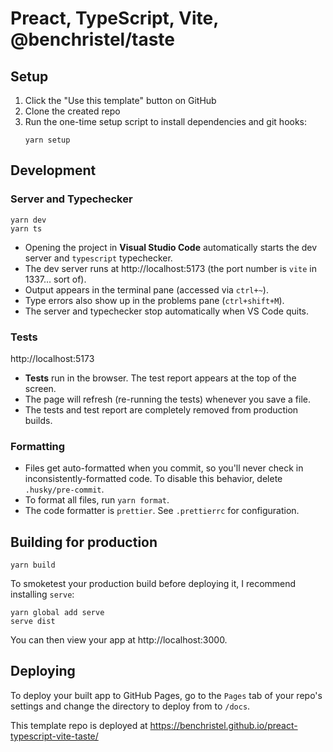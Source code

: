 # Preact, TypeScript, Vite, @benchristel/taste

## Setup

1. Click the "Use this template" button on GitHub
2. Clone the created repo
3. Run the one-time setup script to install dependencies and git hooks:
   ```
   yarn setup
   ```

## Development

### Server and Typechecker

```
yarn dev
yarn ts
```

- Opening the project in **Visual Studio Code** automatically starts the dev server and `typescript` typechecker.
- The dev server runs at http://localhost:5173 (the port number is `vite` in 1337... sort of).
- Output appears in the terminal pane (accessed via `ctrl+~`).
- Type errors also show up in the problems pane (`ctrl+shift+M`).
- The server and typechecker stop automatically when VS Code quits.

### Tests

http://localhost:5173

- **Tests** run in the browser. The test report appears at the top of the screen.
- The page will refresh (re-running the tests) whenever you save a file.
- The tests and test report are completely removed from production builds.

### Formatting

- Files get auto-formatted when you commit, so you'll never check in inconsistently-formatted code. To disable this behavior, delete `.husky/pre-commit`.
- To format all files, run `yarn format`.
- The code formatter is `prettier`. See `.prettierrc` for configuration.

## Building for production

```
yarn build
```

To smoketest your production build before deploying it, I recommend installing `serve`:

```
yarn global add serve
serve dist
```

You can then view your app at http://localhost:3000.

## Deploying

To deploy your built app to GitHub Pages, go to the `Pages` tab of your repo's settings and change the directory to deploy from to `/docs`.

This template repo is deployed at https://benchristel.github.io/preact-typescript-vite-taste/
